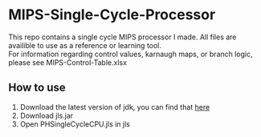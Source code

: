 # MIPS-Single-Cycle-Processor
This repo contains a single cycle MIPS processor I made. All files are availible to use as a reference or learning tool.<br/>For information regarding control values, karnaugh maps, or branch logic, please see MIPS-Control-Table.xlsx

## How to use
1. Download the latest version of jdk, you can find that [here](https://www.oracle.com/java/technologies/downloads/)
2. Download jls.jar
3. Open PHSingleCycleCPU.jls in jls
